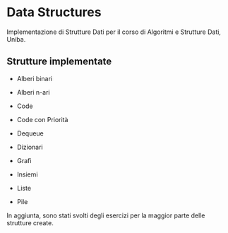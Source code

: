 # Data Structures
Implementazione di Strutture Dati per il corso di Algoritmi e Strutture Dati, Uniba.

## Strutture implementate ##

- Alberi binari

- Alberi n-ari

- Code

- Code con Priorità

- Dequeue

- Dizionari

- Grafi

- Insiemi

- Liste

- Pile

In aggiunta, sono stati svolti degli esercizi per la maggior parte delle strutture create.

